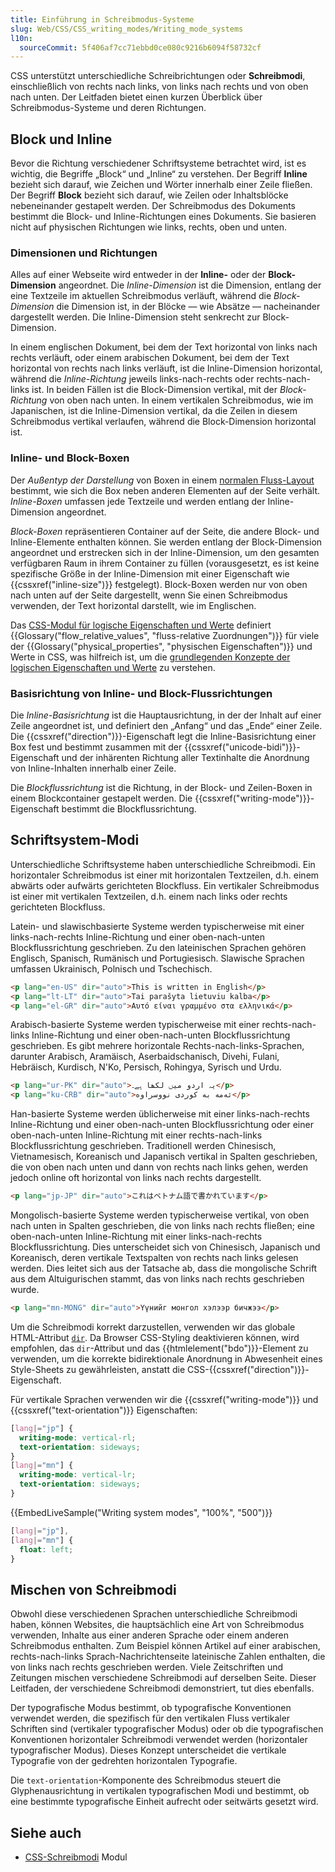 ```yaml
---
title: Einführung in Schreibmodus-Systeme
slug: Web/CSS/CSS_writing_modes/Writing_mode_systems
l10n:
  sourceCommit: 5f406af7cc71ebbd0ce080c9216b6094f58732cf
---
```


CSS unterstützt unterschiedliche Schreibrichtungen oder **Schreibmodi**, einschließlich von rechts nach links, von links nach rechts und von oben nach unten. Der Leitfaden bietet einen kurzen Überblick über Schreibmodus-Systeme und deren Richtungen.

## Block und Inline

Bevor die Richtung verschiedener Schriftsysteme betrachtet wird, ist es wichtig, die Begriffe „Block“ und „Inline“ zu verstehen. Der Begriff **Inline** bezieht sich darauf, wie Zeichen und Wörter innerhalb einer Zeile fließen. Der Begriff **Block** bezieht sich darauf, wie Zeilen oder Inhaltsblöcke nebeneinander gestapelt werden. Der Schreibmodus des Dokuments bestimmt die Block- und Inline-Richtungen eines Dokuments. Sie basieren nicht auf physischen Richtungen wie links, rechts, oben und unten.

### Dimensionen und Richtungen

Alles auf einer Webseite wird entweder in der **Inline-** oder der **Block-Dimension** angeordnet. Die _Inline-Dimension_ ist die Dimension, entlang der eine Textzeile im aktuellen Schreibmodus verläuft, während die _Block-Dimension_ die Dimension ist, in der Blöcke — wie Absätze — nacheinander dargestellt werden. Die Inline-Dimension steht senkrecht zur Block-Dimension.

In einem englischen Dokument, bei dem der Text horizontal von links nach rechts verläuft, oder einem arabischen Dokument, bei dem der Text horizontal von rechts nach links verläuft, ist die Inline-Dimension horizontal, während die _Inline-Richtung_ jeweils links-nach-rechts oder rechts-nach-links ist. In beiden Fällen ist die Block-Dimension vertikal, mit der _Block-Richtung_ von oben nach unten. In einem vertikalen Schreibmodus, wie im Japanischen, ist die Inline-Dimension vertikal, da die Zeilen in diesem Schreibmodus vertikal verlaufen, während die Block-Dimension horizontal ist.

### Inline- und Block-Boxen

Der _Außentyp der Darstellung_ von Boxen in einem [normalen Fluss-Layout](/de/docs/Web/CSS/CSS_display/Visual_formatting_model#normal_flow) bestimmt, wie sich die Box neben anderen Elementen auf der Seite verhält. _Inline-Boxen_ umfassen jede Textzeile und werden entlang der Inline-Dimension angeordnet.

_Block-Boxen_ repräsentieren Container auf der Seite, die andere Block- und Inline-Elemente enthalten können. Sie werden entlang der Block-Dimension angeordnet und erstrecken sich in der Inline-Dimension, um den gesamten verfügbaren Raum in ihrem Container zu füllen (vorausgesetzt, es ist keine spezifische Größe in der Inline-Dimension mit einer Eigenschaft wie {{cssxref("inline-size")}} festgelegt). Block-Boxen werden nur von oben nach unten auf der Seite dargestellt, wenn Sie einen Schreibmodus verwenden, der Text horizontal darstellt, wie im Englischen.

Das [CSS-Modul für logische Eigenschaften und Werte](/de/docs/Web/CSS/CSS_logical_properties_and_values#properties) definiert {{Glossary("flow_relative_values", "fluss-relative Zuordnungen")}} für viele der {{Glossary("physical_properties", "physischen Eigenschaften")}} und Werte in CSS, was hilfreich ist, um die [grundlegenden Konzepte der logischen Eigenschaften und Werte](/de/docs/Web/CSS/CSS_logical_properties_and_values/Basic_concepts_of_logical_properties_and_values) zu verstehen.

### Basisrichtung von Inline- und Block-Flussrichtungen

Die _Inline-Basisrichtung_ ist die Hauptausrichtung, in der der Inhalt auf einer Zeile angeordnet ist, und definiert den „Anfang“ und das „Ende“ einer Zeile. Die {{cssxref("direction")}}-Eigenschaft legt die Inline-Basisrichtung einer Box fest und bestimmt zusammen mit der {{cssxref("unicode-bidi")}}-Eigenschaft und der inhärenten Richtung aller Textinhalte die Anordnung von Inline-Inhalten innerhalb einer Zeile.

Die _Blockflussrichtung_ ist die Richtung, in der Block- und Zeilen-Boxen in einem Blockcontainer gestapelt werden. Die {{cssxref("writing-mode")}}-Eigenschaft bestimmt die Blockflussrichtung.

## Schriftsystem-Modi

Unterschiedliche Schriftsysteme haben unterschiedliche Schreibmodi. Ein horizontaler Schreibmodus ist einer mit horizontalen Textzeilen, d.h. einem abwärts oder aufwärts gerichteten Blockfluss. Ein vertikaler Schreibmodus ist einer mit vertikalen Textzeilen, d.h. einem nach links oder rechts gerichteten Blockfluss.

Latein- und slawischbasierte Systeme werden typischerweise mit einer links-nach-rechts Inline-Richtung und einer oben-nach-unten Blockflussrichtung geschrieben. Zu den lateinischen Sprachen gehören Englisch, Spanisch, Rumänisch und Portugiesisch. Slawische Sprachen umfassen Ukrainisch, Polnisch und Tschechisch.

```html
<p lang="en-US" dir="auto">This is written in English</p>
<p lang="lt-LT" dir="auto">Tai parašyta lietuviu kalba</p>
<p lang="el-GR" dir="auto">Αυτό είναι γραμμένο στα ελληνικά</p>
```

Arabisch-basierte Systeme werden typischerweise mit einer rechts-nach-links Inline-Richtung und einer oben-nach-unten Blockflussrichtung geschrieben. Es gibt mehrere horizontale Rechts-nach-links-Sprachen, darunter Arabisch, Aramäisch, Aserbaidschanisch, Divehi, Fulani, Hebräisch, Kurdisch, N'Ko, Persisch, Rohingya, Syrisch und Urdu.

```html
<p lang="ur-PK" dir="auto">یہ اردو میں لکھا ہے۔</p>
<p lang="ku-CRB" dir="auto">ئەمە بە کوردی نووسراوە</p>
```

Han-basierte Systeme werden üblicherweise mit einer links-nach-rechts Inline-Richtung und einer oben-nach-unten Blockflussrichtung oder einer oben-nach-unten Inline-Richtung mit einer rechts-nach-links Blockflussrichtung geschrieben. Traditionell werden Chinesisch, Vietnamesisch, Koreanisch und Japanisch vertikal in Spalten geschrieben, die von oben nach unten und dann von rechts nach links gehen, werden jedoch online oft horizontal von links nach rechts dargestellt.

```html
<p lang="jp-JP" dir="auto">これはベトナム語で書かれています</p>
```

Mongolisch-basierte Systeme werden typischerweise vertikal, von oben nach unten in Spalten geschrieben, die von links nach rechts fließen; eine oben-nach-unten Inline-Richtung mit einer links-nach-rechts Blockflussrichtung. Dies unterscheidet sich von Chinesisch, Japanisch und Koreanisch, deren vertikale Textspalten von rechts nach links gelesen werden. Dies leitet sich aus der Tatsache ab, dass die mongolische Schrift aus dem Altuigurischen stammt, das von links nach rechts geschrieben wurde.

```html
<p lang="mn-MONG" dir="auto">Үүнийг монгол хэлээр бичжээ</p>
```

Um die Schreibmodi korrekt darzustellen, verwenden wir das globale HTML-Attribut [`dir`](/de/docs/Web/HTML/Reference/Global_attributes/dir). Da Browser CSS-Styling deaktivieren können, wird empfohlen, das `dir`-Attribut und das {{htmlelement("bdo")}}-Element zu verwenden, um die korrekte bidirektionale Anordnung in Abwesenheit eines Style-Sheets zu gewährleisten, anstatt die CSS-{{cssxref("direction")}}-Eigenschaft.

Für vertikale Sprachen verwenden wir die {{cssxref("writing-mode")}} und {{cssxref("text-orientation")}} Eigenschaften:

```css
[lang|="jp"] {
  writing-mode: vertical-rl;
  text-orientation: sideways;
}
[lang|="mn"] {
  writing-mode: vertical-lr;
  text-orientation: sideways;
}
```

{{EmbedLiveSample("Writing system modes", "100%", "500")}}

```css hidden
[lang|="jp"],
[lang|="mn"] {
  float: left;
}
```

## Mischen von Schreibmodi

Obwohl diese verschiedenen Sprachen unterschiedliche Schreibmodi haben, können Websites, die hauptsächlich eine Art von Schreibmodus verwenden, Inhalte aus einer anderen Sprache oder einem anderen Schreibmodus enthalten. Zum Beispiel können Artikel auf einer arabischen, rechts-nach-links Sprach-Nachrichtenseite lateinische Zahlen enthalten, die von links nach rechts geschrieben werden. Viele Zeitschriften und Zeitungen mischen verschiedene Schreibmodi auf derselben Seite. Dieser Leitfaden, der verschiedene Schreibmodi demonstriert, tut dies ebenfalls.

Der typografische Modus bestimmt, ob typografische Konventionen verwendet werden, die spezifisch für den vertikalen Fluss vertikaler Schriften sind (vertikaler typografischer Modus) oder ob die typografischen Konventionen horizontaler Schreibmodi verwendet werden (horizontaler typografischer Modus). Dieses Konzept unterscheidet die vertikale Typografie von der gedrehten horizontalen Typografie.

Die `text-orientation`-Komponente des Schreibmodus steuert die Glyphenausrichtung in vertikalen typografischen Modi und bestimmt, ob eine bestimmte typografische Einheit aufrecht oder seitwärts gesetzt wird.

## Siehe auch

- [CSS-Schreibmodi](/de/docs/Web/CSS/CSS_writing_modes) Modul

